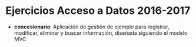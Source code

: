 Ejercicios Acceso a Datos 2016-2017
===================================

* **concesionario**: Aplicación de gestión de ejemplo para registrar, modificar, eliminar y buscar información, diseñada siguiendo el modelo MVC
